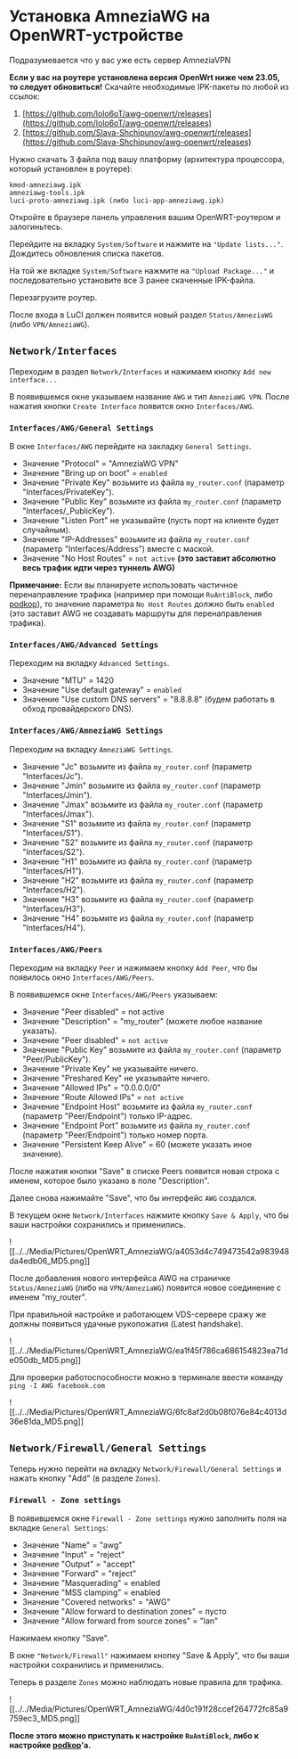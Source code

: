 # Установка AmneziaWG на OpenWRT-устройстве

Подразумевается что у вас уже есть сервер AmneziaVPN 

**Если у вас на роутере установлена версия OpenWrt ниже чем 23.05, то следует обновиться!**
Скачайте необходимые IPK-пакеты по любой из ссылок:

1. [https://github.com/lolo6oT/awg-openwrt/releases](https://github.com/lolo6oT/awg-openwrt/releases)
2. [https://github.com/Slava-Shchipunov/awg-openwrt/releases](https://github.com/Slava-Shchipunov/awg-openwrt/releases)

Нужно скачать 3 файла под вашу платформу (архитектура процессора, который установлен в роутере):

```
kmod-amneziawg.ipk
amneziawg-tools.ipk
luci-proto-amneziawg.ipk (либо luci-app-amneziawg.ipk)
```

Откройте в браузере панель управления вашим OpenWRT-роутером и залогиньтесь.

Перейдите на вкладку `System/Software` и нажмите на `"Update lists..."`. Дождитесь обновления списка пакетов.

На той же вкладке `System/Software` нажмите на `"Upload Package..."` и последовательно установите все 3 ранее скаченные IPK-файла.

Перезагрузите роутер.

После входа в LuCI должен появится новый раздел `Status/AmneziaWG` (либо `VPN/AmneziaWG`).

## `Network/Interfaces`

Переходим в раздел `Network/Interfaces` и нажимаем кнопку `Add new interface...`

В появившемся окне указываем название `AWG` и тип `AmneziaWG VPN`. После нажатия кнопки `Create Interface` появится окно `Interfaces/AWG`.

### `Interfaces/AWG/General Settings`

В окне `Interfaces/AWG` перейдите на закладку `General Settings`.

- Значение "Protocol" = "AmneziaWG VPN"
- Значение "Bring up on boot" = `enabled`
- Значение "Private Key" возьмите из файла `my_router.conf` (параметр "Interfaces/PrivateKey").
- Значение "Public Key" возьмите из файла `my_router.conf` (параметр "Interfaces/_PublicKey").
- Значение "Listen Port" не указывайте (пусть порт на клиенте будет случайным).
- Значение "IP-Addresses" возьмите из файла `my_router.conf` (параметр "Interfaces/Address") вместе с маской.
- Значение "No Host Routes" = `not active` **(это заставит абсолютно весь трафик идти через туннель AWG)**

**Примечание:** Если вы планируете использовать частичное перенаправление трафика (например при помощи `RuAntiBlock`, либо [podkop](https://podkop.net/docs/install/)), то значение параметра `No Host Routes` должно быть `enabled` (это заставит AWG не создавать маршруты для перенаправления трафика).

### `Interfaces/AWG/Advanced Settings`

Переходим на вкладку `Advanced Settings`.

- Значение "MTU" = 1420
- Значение "Use default gateway" = `enabled`
- Значение "Use custom DNS servers" = "8.8.8.8" (будем работать в обход провайдерского DNS).

### `Interfaces/AWG/AmneziaWG Settings`

Переходим на вкладку `AmneziaWG Settings`.

- Значение "Jc" возьмите из файла `my_router.conf` (параметр "Interfaces/Jc").
- Значение "Jmin" возьмите из файла `my_router.conf` (параметр "Interfaces/Jmin").
- Значение "Jmax" возьмите из файла `my_router.conf` (параметр "Interfaces/Jmax").
- Значение "S1" возьмите из файла `my_router.conf` (параметр "Interfaces/S1").
- Значение "S2" возьмите из файла `my_router.conf` (параметр "Interfaces/S2").
- Значение "H1" возьмите из файла `my_router.conf` (параметр "Interfaces/H1").
- Значение "H2" возьмите из файла `my_router.conf` (параметр "Interfaces/H2").
- Значение "H3" возьмите из файла `my_router.conf` (параметр "Interfaces/H3").
- Значение "H4" возьмите из файла `my_router.conf` (параметр "Interfaces/H4").

### `Interfaces/AWG/Peers`

Переходим на вкладку `Peer` и нажимаем кнопку `Add Peer`, что бы появилось окно `Interfaces/AWG/Peers`.

В появившемся окне `Interfaces/AWG/Peers` указываем:

- Значение "Peer disabled" = not active
- Значение "Description" = "my_router" (можете любое название указать).
- Значение "Peer disabled" = `not active`
- Значение "Public Key" возьмите из файла `my_router.conf` (параметр "Peer/PublicKey").
- Значение "Private Key" не указывайте ничего.
- Значение "Preshared Key" не указывайте ничего.
- Значение "Allowed IPs" = "0.0.0.0/0"
- Значение "Route Allowed IPs" = `not active`
- Значение "Endpoint Host" возьмите из файла `my_router.conf` (параметр "Peer/Endpoint") только IP-адрес.
- Значение "Endpoint Port" возьмите из файла `my_router.conf` (параметр "Peer/Endpoint") только номер порта.
- Значение "Persistent Keep Alive" = 60 (можете указать иное значение).

После нажатия кнопки "Save" в списке Peers появится новая строка с именем, которое было указано в поле "Description".

Далее снова нажимайте "Save", что бы интерфейс `AWG` создался.

В текущем окне `Network/Interfaces` нажмите кнопку `Save & Apply`, что бы ваши настройки сохранились и применились.

![[../../Media/Pictures/OpenWRT_AmneziaWG/a4053d4c749473542a983948da4edb06_MD5.png]]

После добавления нового интерфейса AWG на страничке `Status/AmneziaWG` (либо на `VPN/AmneziaWG`) появится новое соединение с именем "my_router".

При правильной настройке и работающем VDS-сервере сражу же должны появиться удачные рукопожатия (Latest handshake).

![[../../Media/Pictures/OpenWRT_AmneziaWG/ea1f45f786ca686154823ea71de050db_MD5.png]]

Для проверки работоспособности можно в терминале ввести команду `ping -I AWG facebook.com`

![[../../Media/Pictures/OpenWRT_AmneziaWG/6fc8af2d0b08f076e84c4013d36e81da_MD5.png]]

## `Network/Firewall/General Settings`

Теперь нужно перейти на вкладку `Network/Firewall/General Settings` и нажать кнопку "Add" (в разделе `Zones`).

### `Firewall - Zone settings`

В появившемся окне `Firewall - Zone settings` нужно заполнить поля на вкладке `General Settings`:

- Значение "Name" = "awg"
- Значение "Input" = "reject"
- Значение "Output" = "accept"
- Значение "Forward" = "reject"
- Значение "Masquerading" = enabled
- Значение "MSS clamping" = enabled
- Значение "Covered networks" = "AWG"
- Значение "Allow forward to destination zones" = пусто
- Значение "Allow forward from source zones" = "lan"

Нажимаем кнопку "Save".

В окне `"Network/Firewall"` нажимаем кнопку "Save & Apply", что бы ваши настройки сохранились и применились.

Теперь в разделе `Zones` можно наблюдать новые правила для трафика.

![[../../Media/Pictures/OpenWRT_AmneziaWG/4d0c191f28ccef264772fc85a9759ec3_MD5.png]]

**После этого можно приступать к настройке `RuAntiBlock`, либо к настройке [podkop](https://podkop.net/docs/install/)'а.**
